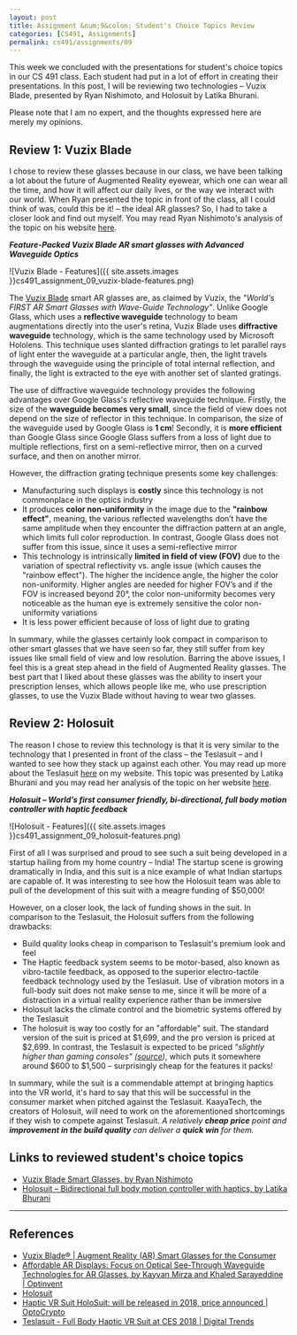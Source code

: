 ```yaml
---
layout: post
title: Assignment &num;9&colon; Student's Choice Topics Review 
categories: [CS491, Assignments]
permalink: cs491/assignments/09
---
```


This week we concluded with the presentations for student's choice topics in our CS 491 class. Each student had put in a lot of effort in creating their presentations. In this post, I will be reviewing two technologies &ndash; Vuzix Blade, presented by Ryan Nishimoto, and Holosuit by Latika Bhurani.

Please note that I am no expert, and the thoughts expressed here are merely my opinions.

## Review 1: Vuzix Blade

I chose to review these glasses because in our class, we have been talking a lot about the future of Augmented Reality eyewear, which one can wear all the time, and how it will affect our daily lives, or the way we interact with our world. When Ryan presented the topic in front of the class, all I could think of was, could this be it! &ndash; the ideal AR glasses? So, I had to take a closer look and find out myself. You may read Ryan Nishimoto's analysis of the topic on his website [here](https://sites.google.com/uic.edu/nishimo1/cs491/student_choice_presentation/discussion). 

***Feature-Packed Vuzix Blade AR smart glasses with Advanced Waveguide Optics***

![Vuzix Blade - Features]({{ site.assets.images }}cs491_assignment_09_vuzix-blade-features.png)

The [Vuzix Blade](https://www.vuzix.com/products/blade-smart-glasses) smart AR glasses are, as claimed by Vuzix, the *"World's FIRST AR Smart Glasses with Wave-Guide Technology"*. Unlike Google Glass, which uses a **reflective waveguide** technology to beam augmentations directly into the user's retina, Vuzix Blade uses **diffractive waveguide** technology, which is the same technology used by Microsoft Hololens. This technique uses slanted diffraction gratings to let parallel rays of light enter the waveguide at a particular angle, then, the light travels through the waveguide using the principle of total internal reflection, and finally, the light is extracted to the eye with another set of slanted gratings.

The use of diffractive waveguide technology provides the following advantages over Google Glass's reflective waveguide technique. Firstly, the size of the **waveguide becomes very small**, since the field of view does not depend on the size of reflector in this technique. In comparison, the size of the waveguide used by Google Glass is **1 cm**! Secondly, it is **more efficient** than Google Glass since Google Glass suffers from a loss of light due to multiple reflections, first on a semi-reflective mirror, then on a curved surface, and then on another mirror.
 
However, the diffraction grating technique presents some key challenges:
- Manufacturing such displays is **costly** since this technology is not commonplace in the optics industry
- It produces **color non-uniformity** in the image due to the **"rainbow effect"**, meaning, the various reflected wavelengths don’t have the same amplitude when they encounter the diffraction pattern at an angle, which limits full color reproduction. In contrast, Google Glass does not suffer from this issue, since it uses a semi-reflective mirror
- This technology is intrinsically **limited in field of view (FOV)** due to the variation of spectral reflectivity vs. angle issue (which causes the "rainbow effect"). The higher the incidence angle, the higher the color non-uniformity. Higher angles are needed for higher FOV’s and if the FOV is increased beyond 20&deg;, the color non-uniformity becomes very noticeable as the human eye is extremely sensitive the color non-uniformity variations
- It is less power efficient because of loss of light due to grating

In summary, while the glasses certainly look compact in comparison to other smart glasses that we have seen so far, they still suffer from key issues like small field of view and low resolution. Barring the above issues, I feel this is a great step ahead in the field of Augmented Reality glasses. The best part that I liked about these glasses was the ability to insert your prescription lenses, which allows people like me, who use prescription glasses, to use the Vuzix Blade without having to wear two glasses.

## Review 2: Holosuit

The reason I chose to review this technology is that it is very similar to the technology that I presented in front of the class &ndash; the Teslasuit &ndash; and I wanted to see how they stack up against each other. You may read up more about the Teslasuit [here](https://mrasto3.people.uic.edu/cs491/assignments/students-choice) on my website. This topic was presented by Latika Bhurani and you may read her analysis of the topic on her website [here](https://cofiene.wordpress.com/2018/11/12/holosuit-bidirectional-full-body-motion-controller-with-haptics/). 

***Holosuit &ndash; World’s first consumer friendly, bi-directional, full body motion controller with haptic feedback***

![Holosuit - Features]({{ site.assets.images }}cs491_assignment_09_holosuit-features.png)

First of all I was surprised and proud to see such a suit being developed in a startup hailing from my home country &ndash; India! The startup scene is growing dramatically in India, and this suit is a nice example of what Indian startups are capable of. It was interesting to see how the Holosuit team was able to pull of the development of this suit with a meagre funding of $50,000!

However, on a closer look, the lack of funding shows in the suit. In comparison to the Teslasuit, the Holosuit suffers from the following drawbacks:
- Build quality looks cheap in comparison to Teslasuit's premium look and feel
- The Haptic feedback system seems to be motor-based, also known as vibro-tactile feedback, as opposed to the superior electro-tactile feedback technology used by the Teslasuit. Use of vibration motors in a full-body suit does not make sense to me, since it will be more of a distraction in a virtual reality experience rather than be immersive
- Holosuit lacks the climate control and the biometric systems offered by the Teslasuit
- The holosuit is way too costly for an "affordable" suit. The standard version of the suit is priced at $1,699, and the pro version is priced at $2,699. In contrast, the Teslasuit is expected to be priced *"slightly higher than gaming consoles" ([source](https://youtu.be/9bIOexDMLYc?t=240))*, which puts it somewhere around $600 to $1,500 &ndash; surprisingly cheap for the features it packs!

In summary, while the suit is a commendable attempt at bringing haptics into the VR world, it's hard to say that this will be successful in the consumer market when pitched against the Teslasuit. KaayaTech, the creators of Holosuit, will need to work on the aforementioned shortcomings if they wish to compete against Teslasuit. *A relatively **cheap price** point and **improvement in the build quality** can deliver a **quick win** for them.*

## Links to reviewed student's choice topics

- [Vuzix Blade Smart Glasses, by Ryan Nishimoto](https://sites.google.com/uic.edu/nishimo1/cs491/student_choice_presentation/discussion)
- [Holosuit &ndash; Bidirectional full body motion controller with haptics, by Latika Bhurani](https://cofiene.wordpress.com/2018/11/12/holosuit-bidirectional-full-body-motion-controller-with-haptics/)

---

## References

- [Vuzix Blade&reg; &#124; Augment Reality (AR) Smart Glasses for the Consumer](https://www.vuzix.com/products/blade-smart-glasses)
- [Affordable AR Displays: Focus on Optical See-Through Waveguide Technologies for AR Glasses, by Kayvan Mirza and Khaled Sarayeddine &#124; Optinvent](http://www.optinvent.com/waveguide-ar-displays/)
- [Holosuit](https://www.holosuit.com/)
- [Haptic VR Suit HoloSuit: will be released in 2018, price announced &#124; OptoCrypto](https://optocrypto.com/haptic-vr-suit-holosuit-will-be-released-in-2018-price-announced/)
- [Teslasuit - Full Body Haptic VR Suit at CES 2018 &#124; Digital Trends](https://youtu.be/9bIOexDMLYc?t=240)